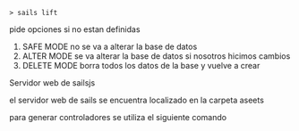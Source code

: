 ```
> sails lift
```

pide opciones si no estan definidas

1. SAFE MODE no se va a alterar la base de datos
2. ALTER MODE se va alterar la base de datos si nosotros hicimos cambios 
3. DELETE MODE borra todos los datos de la base y vuelve a crear

Servidor web de sailsjs

el servidor web de sails se encuentra localizado en la carpeta aseets

para generar controladores se utiliza el siguiente comando
